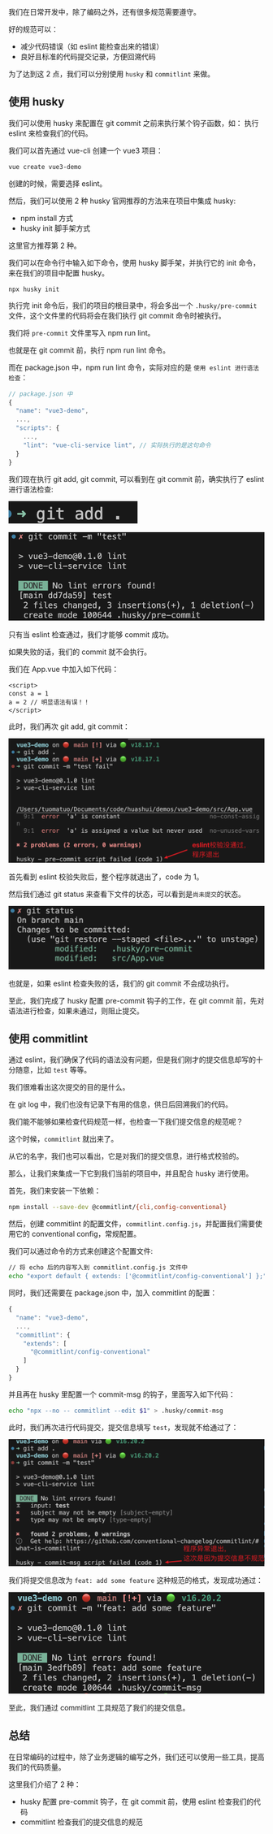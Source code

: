 我们在日常开发中，除了编码之外，还有很多规范需要遵守。

好的规范可以：
- 减少代码错误（如 eslint 能检查出来的错误）
- 良好且标准的代码提交记录，方便回溯代码

为了达到这 2 点，我们可以分别使用 `husky` 和 `commitlint` 来做。

## 使用 husky
我们可以使用 husky 来配置在 git commit 之前来执行某个钩子函数，如：
执行 eslint 来检查我们的代码。

我们可以首先通过 vue-cli 创建一个 vue3 项目：

```bash
vue create vue3-demo
```

创建的时候，需要选择 eslint。

然后，我们可以使用 2 种 husky 官网推荐的方法来在项目中集成 husky:

- npm install 方式
- husky init 脚手架方式

这里官方推荐第 2 种。

我们可以在命令行中输入如下命令，使用 husky 脚手架，并执行它的 init 命令，来在我们的项目中配置 husky。
```
npx husky init
```

执行完 init 命令后，我们的项目的根目录中，将会多出一个 `.husky/pre-commit` 文件，这个文件里的代码将会在我们执行 git commit 命令时被执行。

我们将 `pre-commit` 文件里写入 npm run lint。

也就是在 git commit 前，执行 npm run lint 命令。

而在 package.json 中，npm run lint 命令，实际对应的是 `使用 eslint 进行语法检查`：
```js
// package.json 中
{
  "name": "vue3-demo",
  ...,
  "scripts": {
    ...,
    "lint": "vue-cli-service lint", // 实际执行的是这句命令
  }
}
```

我们现在执行 git add, git commit, 可以看到在 git commit 前，确实执行了 eslint 进行语法检查:

![](./1.png)

![](./2.png)

只有当 eslint 检查通过，我们才能够 commit 成功。

如果失败的话，我们的 commit 就不会执行。

我们在 App.vue 中加入如下代码：
```vue
<script>
const a = 1
a = 2 // 明显语法有误！！
</script>
```

此时，我们再次 git add, git commit：

![](./3.png)

首先看到 eslint 校验失败后，整个程序就退出了，code 为 1。

然后我们通过 git status 来查看下文件的状态，可以看到是`尚未提交`的状态。

![](./4.png)

也就是，如果 eslint 检查失败的话，我们的 git commit 不会成功执行。

至此，我们完成了 husky 配置 pre-commit 钩子的工作，在 git commit 前，先对语法进行检查，如果未通过，则阻止提交。

## 使用 commitlint
通过 eslint，我们确保了代码的语法没有问题，但是我们刚才的提交信息却写的十分随意，比如 `test` 等等。

我们很难看出这次提交的目的是什么。

在 git log 中，我们也没有记录下有用的信息，供日后回溯我们的代码。

我们能不能够如果检查代码规范一样，也检查一下我们提交信息的规范呢？

这个时候，`commitlint` 就出来了。

从它的名字，我们也可以看出，它是对我们的提交信息，进行格式校验的。

那么，让我们来集成一下它到我们当前的项目中，并且配合 husky 进行使用。

首先，我们来安装一下依赖：

```bash
npm install --save-dev @commitlint/{cli,config-conventional}
```

然后，创建 commitlint 的配置文件，`commitlint.config.js`，并配置我们需要使用它的 conventional config，常规配置。

我们可以通过命令的方式来创建这个配置文件:

```bash
// 将 echo 后的内容写入到 commitlint.config.js 文件中
echo "export default { extends: ['@commitlint/config-conventional'] };" > commitlint.config.js
```

同时，我们还需要在 package.json 中，加入 commitlint 的配置：
```js
{
  "name": "vue3-demo",
  ...,
  "commitlint": {
    "extends": [
      "@commitlint/config-conventional"
    ]
  }
}
```

并且再在 husky 里配置一个 commit-msg 的钩子，里面写入如下代码：
```bash
echo "npx --no -- commitlint --edit $1" > .husky/commit-msg
```

此时，我们再次进行代码提交，提交信息填写 `test`，发现就不给通过了：

![](./5.png)

我们将提交信息改为 `feat: add some feature` 这种规范的格式，发现成功通过：

![](./6.png)

至此，我们通过 commitlint 工具规范了我们的提交信息。

## 总结
在日常编码的过程中，除了业务逻辑的编写之外，我们还可以使用一些工具，提高我们的代码质量。

这里我们介绍了 2 种：
- husky 配置 pre-commit 钩子，在 git commit 前，使用 eslint 检查我们的代码
- commitlint 检查我们的提交信息的规范


